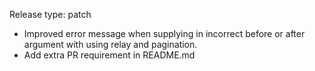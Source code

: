 Release type: patch

- Improved error message when supplying in incorrect before or after argument with using relay and pagination.
- Add extra PR requirement in README.md
